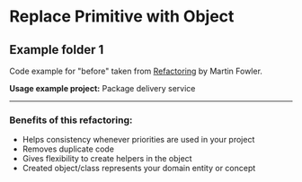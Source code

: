 # Replace Primitive with Object

## **Example folder 1**
Code example for "before" taken from [Refactoring](https://refactoring.com/catalog/replacePrimitiveWithObject.html) by Martin Fowler.

**Usage example project:** Package delivery service
--- -
### Benefits of this refactoring:
  - Helps consistency whenever priorities are used in your project
  - Removes duplicate code
  - Gives flexibility to create helpers in the object
  - Created object/class represents your domain entity or concept
